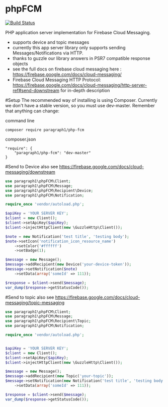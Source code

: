 # phpFCM
[![Build Status](https://travis-ci.org/Paragraph1/php-fcm.svg?branch=master)](https://travis-ci.org/Paragraph1/php-fcm)

PHP application server implementation for Firebase Cloud Messaging.
- supports device and topic messages
- currently this app server library only supports sending Messages/Notifications via HTTP.
- thanks to guzzle our library answers in PSR7 compatible response objects
- see the full docs on firebase cloud messaging here : https://firebase.google.com/docs/cloud-messaging/
- Firebase Cloud Messaging HTTP Protocol: https://firebase.google.com/docs/cloud-messaging/http-server-ref#send-downstream for in-depth description


#Setup
The recommended way of installing is using Composer. 
Currently we don't have a stable version, so you must use dev-master. Remember that anything can change:

command line
```
composer require paragraph1/php-fcm
```

composer.json
```
"require": {
    "paragraph1/php-fcm": "dev-master"
}
```

#Send to Device
also see https://firebase.google.com/docs/cloud-messaging/downstream
```php
use paragraph1\phpFCM\Client;
use paragraph1\phpFCM\Message;
use paragraph1\phpFCM\Recipient\Device;
use paragraph1\phpFCM\Notification;

require_once 'vendor/autoload.php';

$apiKey = 'YOUR SERVER KEY';
$client = new Client();
$client->setApiKey($apiKey);
$client->injectHttpClient(new \GuzzleHttp\Client());

$note = new Notification('test title', 'testing body');
$note->setIcon('notification_icon_resource_name')
    ->setColor('#ffffff')
    ->setBadge(1);

$message = new Message();
$message->addRecipient(new Device('your-device-token'));
$message->setNotification($note)
    ->setData(array('someId' => 111));

$response = $client->send($message);
var_dump($response->getStatusCode());
```

#Send to topic
also see https://firebase.google.com/docs/cloud-messaging/topic-messaging
```php
use paragraph1\phpFCM\Client;
use paragraph1\phpFCM\Message;
use paragraph1\phpFCM\Recipient\Topic;
use paragraph1\phpFCM\Notification;

require_once 'vendor/autoload.php';


$apiKey = 'YOUR SERVER KEY';
$client = new Client();
$client->setApiKey($apiKey);
$client->injectHttpClient(new \GuzzleHttp\Client());

$message = new Message();
$message->addRecipient(new Topic('your-topic'));
$message->setNotification(new Notification('test title', 'testing body'))
    ->setData(array('someId' => 111));

$response = $client->send($message);
var_dump($response->getStatusCode());
```